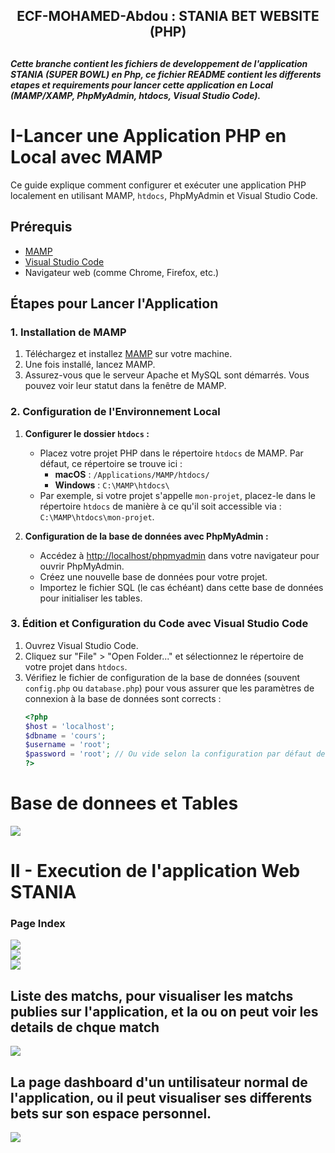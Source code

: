 <h2 align="center">ECF-MOHAMED-Abdou : STANIA BET WEBSITE (PHP)<h2>

<h5>Cette branche contient les fichiers de developpement de l'application STANIA (SUPER BOWL) en Php, ce fichier README contient les differents etapes et requirements pour lancer cette application en Local (MAMP/XAMP, PhpMyAdmin, htdocs, Visual Studio Code).</h5>

# I-Lancer une Application PHP en Local avec MAMP

Ce guide explique comment configurer et exécuter une application PHP localement en utilisant MAMP, `htdocs`, PhpMyAdmin et Visual Studio Code.

## Prérequis

- [MAMP](https://www.mamp.info/en/downloads/)
- [Visual Studio Code](https://code.visualstudio.com/Download)
- Navigateur web (comme Chrome, Firefox, etc.)

## Étapes pour Lancer l'Application

### 1. Installation de MAMP

1. Téléchargez et installez [MAMP](https://www.mamp.info/en/downloads/) sur votre machine.
2. Une fois installé, lancez MAMP.
3. Assurez-vous que le serveur Apache et MySQL sont démarrés. Vous pouvez voir leur statut dans la fenêtre de MAMP.

### 2. Configuration de l'Environnement Local

1. **Configurer le dossier `htdocs` :**
   - Placez votre projet PHP dans le répertoire `htdocs` de MAMP. Par défaut, ce répertoire se trouve ici :
     - **macOS** : `/Applications/MAMP/htdocs/`
     - **Windows** : `C:\MAMP\htdocs\`
   - Par exemple, si votre projet s'appelle `mon-projet`, placez-le dans le répertoire `htdocs` de manière à ce qu'il soit accessible via : `C:\MAMP\htdocs\mon-projet`.

2. **Configuration de la base de données avec PhpMyAdmin :**
   - Accédez à [http://localhost/phpmyadmin](http://localhost/phpmyadmin) dans votre navigateur pour ouvrir PhpMyAdmin.
   - Créez une nouvelle base de données pour votre projet.
   - Importez le fichier SQL (le cas échéant) dans cette base de données pour initialiser les tables.

### 3. Édition et Configuration du Code avec Visual Studio Code

1. Ouvrez Visual Studio Code.
2. Cliquez sur "File" > "Open Folder..." et sélectionnez le répertoire de votre projet dans `htdocs`.
3. Vérifiez le fichier de configuration de la base de données (souvent `config.php` ou `database.php`) pour vous assurer que les paramètres de connexion à la base de données sont corrects :
   ```php
   <?php
   $host = 'localhost';
   $dbname = 'cours';
   $username = 'root';
   $password = 'root'; // Ou vide selon la configuration par défaut de MAMP
   ?>

# Base de donnees et Tables
   <img src="captures/c6.PNG">
   <br>

 # II - Execution de l'application Web STANIA

<h3> Page Index </h3>
 <img  src="captures/c1.PNG">
 <br>
  <img src="captures/c2.PNG">
 <br>
  <img  src="captures/c3.PNG">
 <br>

 <h2> Liste des matchs, pour visualiser les matchs publies sur l'application, et la ou on peut voir les details de chque match</h2>
  <img  src="captures/c4.PNG">
 <br>

 <h2> La page dashboard d'un untilisateur normal de l'application, ou il peut visualiser ses differents bets sur son espace personnel. </h2>
  <img  src="captures/c5.PNG">
 <br>
 
